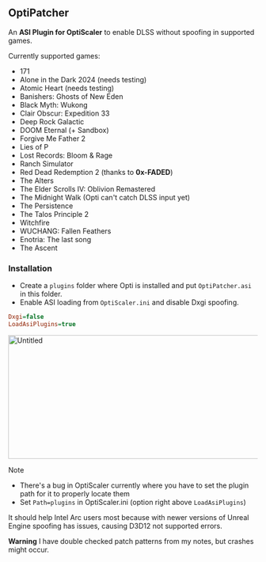 ## OptiPatcher
An **ASI Plugin for OptiScaler** to enable DLSS without spoofing in supported games. 

Currently supported games:
* 171
* Alone in the Dark 2024 (needs testing)
* Atomic Heart (needs testing)
* Banishers: Ghosts of New Eden
* Black Myth: Wukong
* Clair Obscur: Expedition 33
* Deep Rock Galactic
* DOOM Eternal (+ Sandbox)
* Forgive Me Father 2
* Lies of P
* Lost Records: Bloom & Rage
* Ranch Simulator
* Red Dead Redemption 2 (thanks to **0x-FADED**)
* The Alters
* The Elder Scrolls IV: Oblivion Remastered
* The Midnight Walk (Opti can't catch DLSS input yet)
* The Persistence
* The Talos Principle 2
* Witchfire
* WUCHANG: Fallen Feathers
* Enotria: The last song
* The Ascent
  
### Installation
* Create a `plugins` folder where Opti is installed and put `OptiPatcher.asi` in this folder.  
* Enable ASI loading from `OptiScaler.ini` and disable Dxgi spoofing.
```ini
Dxgi=false
LoadAsiPlugins=true
```
<img width="1246" height="250" alt="Untitled" src="https://github.com/user-attachments/assets/08fa4617-50ab-4837-a6c5-a8bda365abb5" />


> [!NOTE]
> * There's a bug in OptiScaler currently where you have to set the plugin path for it to properly locate them  
> * Set `Path=plugins` in OptiScaler.ini (option right above `LoadAsiPlugins`)  

It should help Intel Arc users most because with newer versions of Unreal Engine spoofing has issues, causing D3D12 not supported errors.

**Warning** I have double checked patch patterns from my notes, but crashes might occur.
